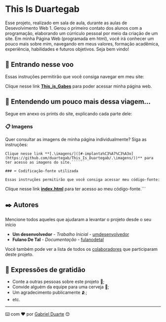 # This Is Duartegab

Esse projeto, realizado em sala de aula, durante as aulas de Desevolvimento Web 1. Gerou o primeiro contato dos alunos com a programação, elaborando um cúrriculo pessoal por meio da criação de um site. Em minha Página Web (programada em html), você irá conhecer um pouco mais sobre mim, navegando em meus valores, formação acadêmica, experiência, habilidades e futuros objetivos. Seja bem vindo!

## 🚀 Entrando nesse voo

Essas instruções permitirão que você consiga navegar em meu site:

Clique nesse link **[This_is_Gabes]([#-implanta%C3%A7%C3%A3o](https://luminous-torrone-a434a9.netlify.app/))** para poder acessar minha página web.


## 📄 Entendendo um pouco mais dessa viagem...

Segue em anexo os prints do site, explicando cada parte dele:



### 📋 Imagens

Quer consultar as imagens de minha página individualmente? Siga as instruções:

```
Clique nesse link **[.\imagens/]([#-implanta%C3%A7%C3%A3o](https://github.com/duartegab/This_Is_Duartegab/.\imagens/))** para ter acesso as imagens do site.``````

### ⌨️ Codificação-fonte utilizada

Essas instruções permitirão que você consiga acessar meu código-fonte:
```
Clique nesse link **[index.html]([#-implanta%C3%A7%C3%A3o](https://github.com/duartegab/This_Is_Duartegab/index.html))** para ter acesso ao meu código-fonte.```

## ✒️ Autores

Mencione todos aqueles que ajudaram a levantar o projeto desde o seu início

* **Um desenvolvedor** - *Trabalho Inicial* - [umdesenvolvedor](https://github.com/linkParaPerfil)
* **Fulano De Tal** - *Documentação* - [fulanodetal](https://github.com/linkParaPerfil)

Você também pode ver a lista de todos os [colaboradores](https://github.com/usuario/projeto/colaboradores) que participaram deste projeto.

## 🎁 Expressões de gratidão

* Conte a outras pessoas sobre este projeto 📢;
* Convide alguém da equipe para uma cerveja 🍺;
* Um agradecimento publicamente 🫂;
* etc.


---
⌨️ com ❤️ por [Gabriel Duarte](https://.github.com/duartegab) 😊
